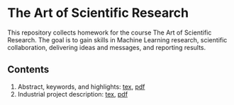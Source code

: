 # The Art of Scientific Research

This repository collects homework for the course The Art of Scientific Research. The goal is to gain skills in Machine Learning research, scientific collaboration, delivering ideas and messages, and reporting results. 

## Contents
1. Abstract, keywords, and highlights: [tex](/Shirshov-Step-1.tex), [pdf](/Shirshov-Step-1.pdf)
2. Industrial project description: [tex](/Shirshov-Step-2.tex), [pdf](/Shirshov-Step-2.pdf)

